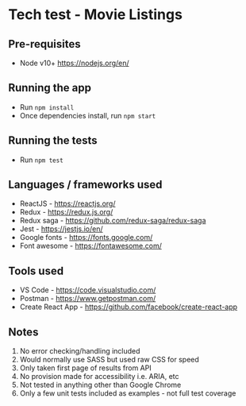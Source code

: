# Tech test - Movie Listings

## Pre-requisites
* Node v10+ https://nodejs.org/en/

## Running the app
* Run `npm install`
* Once dependencies install, run `npm start`

## Running the tests
* Run `npm test`

## Languages / frameworks used
* ReactJS - https://reactjs.org/
* Redux - https://redux.js.org/
* Redux saga - https://github.com/redux-saga/redux-saga
* Jest - https://jestjs.io/en/
* Google fonts - https://fonts.google.com/
* Font awesome - https://fontawesome.com/

## Tools used
* VS Code - https://code.visualstudio.com/
* Postman - https://www.getpostman.com/
* Create React App - https://github.com/facebook/create-react-app

## Notes
1. No error checking/handling included
2. Would normally use SASS but used raw CSS for speed
3. Only taken first page of results from API
4. No provision made for accessibility i.e. ARIA, etc
5. Not tested in anything other than Google Chrome
6. Only a few unit tests included as examples - not full test coverage